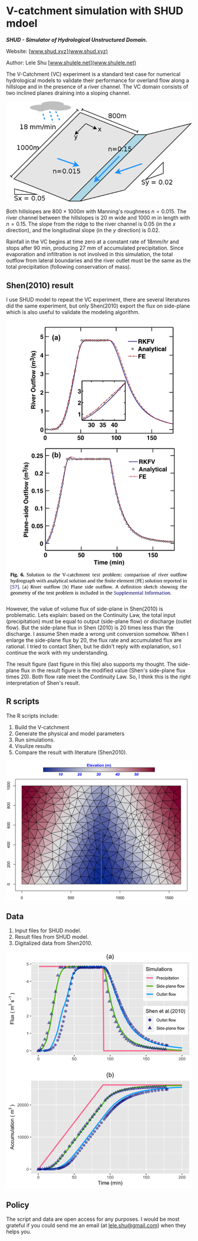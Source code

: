 # V-catchment simulation with SHUD mdoel

***SHUD - Simulator of Hydrological Unstructured Domain.*** 

Website: [www.shud.xyz](www.shud.xyz)

Author: Lele Shu [www.shulele.net](www.shulele.net)



The V-Catchment (VC) experiment is a standard test case for numerical hydrological models to validate their performance for overland flow along a hillslope and in the presence of a river channel.
The VC domain consists of two inclined planes draining into a sloping channel. 

![vcat](Ref/Vcat.png)

Both hillslopes are $800 \times 1000 m$ with Manning's roughness $n=0.015$.  The river channel between the hillslopes is $20$ m wide and $1000$ m in length with $n=0.15$. The slope from the ridge to the river channel is 0.05 (in the $x$ direction), and the longitudinal slope (in the $y$ direction) is 0.02.

Rainfall in the VC begins at time zero at a constant rate of $18 mm/hr$ and stops after 90 min, producing $27$ mm of accumulated precipitation. Since evaporation and infiltration is not involved in this simulation, the total outflow from lateral boundaries and the river outlet must be the same as the total precipitation (following conservation of mass).  



## Shen(2010) result

I use SHUD model to repeat the VC experiment, there are several literatures did the same experiment, but only Shen(2010) export the flux on side-plane which is also useful to validate the modeling algorithm. 

![Shen2010](Ref/Shen2010.png)

However, the value of volume flux of side-plane in Shen(2010) is problematic. Lets explain: based on the Continuity Law, the total input (precipitation) must be equal to output (side-plane flow) or discharge (outlet flow). But the side-plane flux in Shen (2010) is 20 times less than the discharge. I assume Shen made a wrong unit conversion somehow. When I enlarge the side-plane flux by 20, the flux rate and accumulated flux are rational. I tried to contact Shen, but he didn't reply with explanation, so I continue the work with my understanding.

The result figure (last figure in this file) also supports my thought. The side-plane flux in the result figure is the modified value (Shen's side-plane flux times 20). Both flow rate meet the Continuity Law. So, I think this is the right interpretation of Shen's result.



## R scripts

The R scripts include:

1. Build the V-catchment
2. Generate the physical and model parameters
3. Run simulations.
4. Visulize results
5. Compare the result with literature (Shen2010).

![shuddomain](Figure/vc_mesh.png)

## Data

1. Input files for SHUD model.
2. Result files from SHUD model.
3. Digitalized data from Shen2010.

![vcat_vs_vs](Figure/vcat_vs_vs.png)

## Policy

The script and data are open access for any purposes. I would be most grateful if you could send me an email (at lele.shu@gmail.com) when they helps you.

